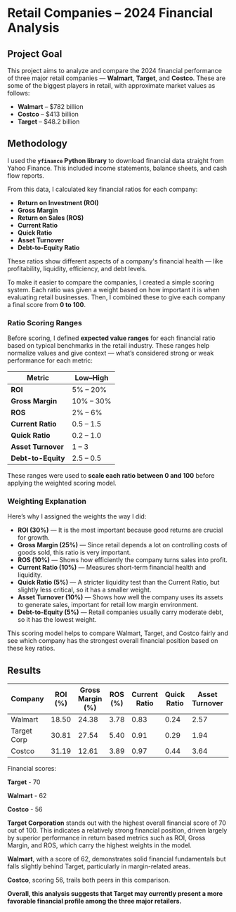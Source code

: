 # Retail Companies – 2024 Financial Analysis

## Project Goal

This project aims to analyze and compare the 2024 financial performance of three major retail companies — **Walmart**, **Target**, and **Costco**. These are some of the biggest players in retail, with approximate market values as follows:

- **Walmart** – $782 billion  
- **Costco** – $413 billion  
- **Target** – $48.2 billion

## Methodology

I used the **`yfinance` Python library** to download financial data straight from Yahoo Finance. This included income statements, balance sheets, and cash flow reports.

From this data, I calculated key financial ratios for each company:

- **Return on Investment (ROI)**
- **Gross Margin**
- **Return on Sales (ROS)**
- **Current Ratio**
- **Quick Ratio**
- **Asset Turnover**
- **Debt-to-Equity Ratio**

These ratios show different aspects of a company's financial health — like profitability, liquidity, efficiency, and debt levels.

To make it easier to compare the companies, I created a simple scoring system. Each ratio was given a weight based on how important it is when evaluating retail businesses. Then, I combined these to give each company a final score from **0 to 100**.

### Ratio Scoring Ranges

Before scoring, I defined **expected value ranges** for each financial ratio based on typical benchmarks in the retail industry. These ranges help normalize values and give context — what’s considered strong or weak performance for each metric:

| Metric            | Low–High                  |                                                              
|-------------------|---------------------------|
| **ROI**           | 5% – 20%                  | 
| **Gross Margin**  | 10% – 30%                 |
| **ROS**           | 2% – 6%                   |
| **Current Ratio** | 0.5 – 1.5                 | 
| **Quick Ratio**   | 0.2 – 1.0                 | 
| **Asset Turnover**| 1 – 3                     |
| **Debt-to-Equity**| 2.5 – 0.5                 | 

These ranges were used to **scale each ratio between 0 and 100** before applying the weighted scoring model.

### Weighting Explanation

Here’s why I assigned the weights the way I did:

- **ROI (30%)** — It is the most important because good returns are crucial for growth.
- **Gross Margin (25%)** — Since retail depends a lot on controlling costs of goods sold, this ratio is very important.
- **ROS (10%)** — Shows how efficiently the company turns sales into profit.
- **Current Ratio (10%)** — Measures short-term financial health and liquidity.
- **Quick Ratio (5%)** — A stricter liquidity test than the Current Ratio, but slightly less critical, so it has a smaller weight.
- **Asset Turnover (10%)** — Shows how well the company uses its assets to generate sales, important for retail low margin environment.
- **Debt-to-Equity (5%)** — Retail companies usually carry moderate debt, so it has the lowest weight.

This scoring model helps to compare Walmart, Target, and Costco fairly and see which company has the strongest overall financial position based on these key ratios.

## Results

| Company         | ROI (%) | Gross Margin (%) | ROS (%) | Current Ratio  | Quick Ratio  | Asset Turnover | Debt-to-Equity |
|---------------  |---------|------------------|---------|----------------|--------------|----------------|----------------|
| Walmart       | 18.50   | 24.38            | 3.78    | 0.83           | 0.24         | 2.57           | 1.93           |
| Target Corp    | 30.81   | 27.54            | 5.40    | 0.91           | 0.29         | 1.94           | 3.12           |
| Costco        | 31.19   | 12.61            | 3.89    | 0.97           | 0.44         | 3.64           | 1.96           |


Financial scores:

**Target** - 70

**Walmart** - 62

**Costco** - 56

**Target Corporation** stands out with the highest overall financial score of 70 out of 100. This indicates a relatively strong financial position, driven largely by superior performance in return based metrics such as ROI, Gross Margin, and ROS, which carry the highest weights in the model.

**Walmart**, with a score of 62, demonstrates solid financial fundamentals but falls slightly behind Target, particularly in margin-related areas. 

**Costco**, scoring 56, trails both peers in this comparison.

**Overall, this analysis suggests that Target may currently present a more favorable financial profile among the three major retailers.**

